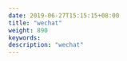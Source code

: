 ```yaml
---
date: 2019-06-27T15:15:15+08:00
title: "wechat"
weight: 890
keywords: 
description: "wechat"
---
```

